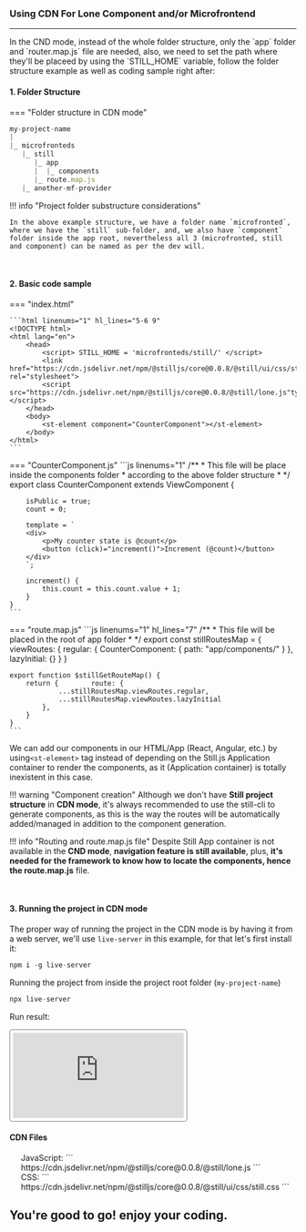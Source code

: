 ### Using CDN For Lone Component and/or Microfrontend
<hr/>
In the CND mode, instead of the whole folder structure, only the `app` folder and `router.map.js` file are needed, also, we need to set the path where they'll be placeed by using the `STILL_HOME` variable, follow the folder structure example as well as coding sample right after:



#### 1. Folder Structure
=== "Folder structure in CDN mode"
```js hl_lines="3-7"
my-project-name
|
|_ microfronteds
   |_ still
      |_ app
      |  |_ components
      |_ route.map.js
   |_ another-mf-provider

```



!!! info "Project folder substructure considerations"

    In the above example structure, we have a folder name `microfronted`, where we have the `still` sub-folder, and, we also have `component` folder inside the app root, nevertheless all 3 (microfronted, still and component) can be named as per the dev will.


<br/>

#### 2. Basic code sample

=== "index.html"

    ```html linenums="1" hl_lines="5-6 9"
    <!DOCTYPE html>
    <html lang="en">
        <head>
            <script> STILL_HOME = 'microfronteds/still/' </script>
            <link href="https://cdn.jsdelivr.net/npm/@stilljs/core@0.0.8/@still/ui/css/stillcss" rel="stylesheet">
            <script src="https://cdn.jsdelivr.net/npm/@stilljs/core@0.0.8/@still/lone.js"type="module"></script>
        </head>
        <body>
            <st-element component="CounterComponent"></st-element>
        </body>
    </html>
    ```



=== "CounterComponent.js"
	```js linenums="1"
    /** 
     * This file will be place inside the components folder
     * according to the above folder structure 
     * */
    export class CounterComponent extends ViewComponent {

        isPublic = true;
        count = 0;

        template = `
        <div>
            <p>My counter state is @count</p>
            <button (click)="increment()">Increment (@count)</button>
        </div>
        `;

        increment() {
            this.count = this.count.value + 1;
        }
    }
	```

=== "route.map.js"
	```js linenums="1" hl_lines="7"
    /** 
     * This file will be placed in the root of app folder
     * */
    export const stillRoutesMap = {
        viewRoutes: {
            regular: {
                CounterComponent: { path: "app/components/" }
            },
            lazyInitial: {}
        }
    }


    export function $stillGetRouteMap() {
        return {		route: {
                ...stillRoutesMap.viewRoutes.regular,
                ...stillRoutesMap.viewRoutes.lazyInitial
            },
        }
    }
	```


We can add our components in our HTML/App (React, Angular, etc.) by using`<st-element>` tag instead of depending on the Still.js Application container to render the components, as it (Application container) is totally inexistent in this case.

!!! warning "Component creation"
    Although we don't have <b>Still project structure</b> in <b>CDN mode</b>, it's always recommended to use the still-cli to generate components</b>, as this is the way the routes will be automatically added/managed in addition to the component generation.


!!! info "Routing and route.map.js file"
    Despite Still App container is not available in the <b>CND mode</b>, <b>navigation feature is still available</b>, plus, <b>it's needed for the framework to know how to locate the components, hence the route.map.js</b> file.


<br>

#### 3. Running the project in CDN mode
The proper way of running the project in the CDN mode is by having it from a web server, we'll use `live-server` in this example, for that let's first install it:

```js
npm i -g live-server
```

Running the project from inside the project root folder (`my-project-name`)
```js
npx live-server
```

Run result:
<iframe src="https://nbernardo.github.io/stilljs/#/for-cdn/example" 
            frameBorder="0"
            style="border: 1px solid grey; border-radius:4px; padding: 5px; background: white"
            >
</iframe>

<br>

#### CDN Files

<div style="padding-left: 20px;">
JavaScript: 
```
https://cdn.jsdelivr.net/npm/@stilljs/core@0.0.8/@still/lone.js
```
</div>


<div style="padding-left: 20px;">
CSS: 
``` 
https://cdn.jsdelivr.net/npm/@stilljs/core@0.0.8/@still/ui/css/still.css
```
</div>
<h2>You're good to go! enjoy your coding.</h2>
<br/>